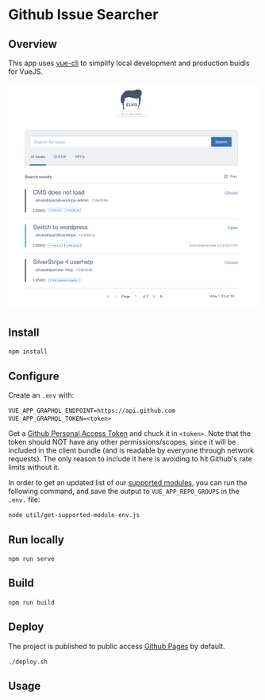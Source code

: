 # Github Issue Searcher

## Overview

This app uses [vue-cli](https://github.com/vuejs/vue-cli/blob/dev/docs/cli.md)
to simplify local development and production buidls for VueJS.

![Preview](_img/preview.png)

## Install

```
npm install
```

## Configure

Create an `.env` with:

```
VUE_APP_GRAPHQL_ENDPOINT=https://api.github.com
VUE_APP_GRAPHQL_TOKEN=<token>
```

Get a [Github Personal Access Token](https://github.com/settings/tokens) and chuck it in `<token>`.
Note that the token should NOT have any other permissions/scopes, since it will be included
in the client bundle (and is readable by everyone through network requests).
The only reason to include it here is avoiding to hit Github's rate limits without it.

In order to get an updated list of our [supported modules](https://www.silverstripe.org/software/addons/silverstripe-commercially-supported-module-list/),
you can run the following command, and save the output to `VUE_APP_REPO_GROUPS`
in the `.env.` file:

```
node util/get-supported-module-env.js
```

## Run locally

```
npm run serve
```

## Build

```
npm run build
```

## Deploy

The project is published to public access [Github Pages](https://cli.vuejs.org/guide/deployment.html#github-pages) by default.

```
./deploy.sh
```

## Usage

